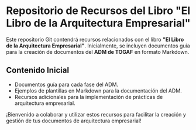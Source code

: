 # Repositorio de Recursos del Libro "El Libro de la Arquitectura Empresarial"

Este repositorio Git contendrá recursos relacionados con el libro **"El Libro de la Arquitectura Empresarial"**. Inicialmente, se incluyen documentos guía para la creación de documentos del **ADM de TOGAF** en formato Markdown.

## Contenido Inicial

- Documentos guía para cada fase del ADM.
- Ejemplos de plantillas en Markdown para la documentación del ADM.
- Recursos adicionales para la implementación de prácticas de arquitectura empresarial.

¡Bienvenido a colaborar y utilizar estos recursos para facilitar la creación y gestión de tus documentos de arquitectura empresarial!
